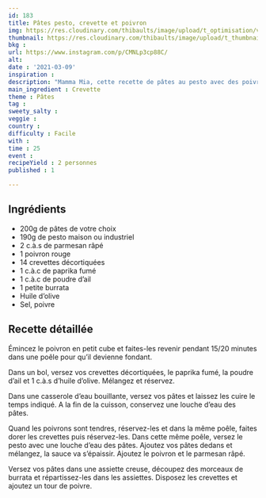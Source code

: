 ```yaml
---
id: 183
title: Pâtes pesto, crevette et poivron
img: https://res.cloudinary.com/thibaults/image/upload/t_optimisation/v1615310911/Recipes/20210309_pates_pesto_crevettes.jpg
thumbnail: https://res.cloudinary.com/thibaults/image/upload/t_thumbnail_josie/v1615310911/Recipes/20210309_pates_pesto_crevettes.jpg
bkg : 
url: https://www.instagram.com/p/CMNLp3cp88C/
alt: 
date : '2021-03-09'
inspiration : 
description: "Mamma Mia, cette recette de pâtes au pesto avec des poivrons, des crevettes et une burrata est délice !"
main_ingredient : Crevette
theme : Pâtes
tag : 
sweety_salty : 
veggie : 
country : 
difficulty : Facile
with : 
time : 25
event : 
recipeYield : 2 personnes
published : 1

---
```


## Ingrédients
 - 200g de pâtes de votre choix
 - 190g de pesto maison ou industriel
 - 2 c.à.s de parmesan râpé
 - 1 poivron rouge
 - 14 crevettes décortiquées
 - 1 c.à.c de paprika fumé
 - 1 c.à.c de poudre d’ail
 - 1 petite burrata
 - Huile d’olive
 - Sel, poivre

## Recette détaillée
Émincez le poivron en petit cube et faites-les revenir pendant 15/20 minutes dans une poêle pour qu’il devienne fondant.

Dans un bol, versez vos crevettes décortiquées, le paprika fumé, la poudre d’ail et 1 c.à.s d’huile d’olive. Mélangez et réservez.

Dans une casserole d’eau bouillante, versez vos pâtes et laissez les cuire le temps indiqué. A la fin de la cuisson, conservez une louche d’eau des pâtes.

Quand les poivrons sont tendres, réservez-les et dans la même poêle, faites dorer les crevettes puis réservez-les. Dans cette même poêle, versez le pesto avec une louche d’eau des pâtes. Ajoutez vos pâtes dedans et mélangez, la sauce va s’épaissir. Ajoutez le poivron et le parmesan râpé.

Versez vos pâtes dans une assiette creuse, découpez des morceaux de burrata et répartissez-les dans les assiettes. Disposez les crevettes et ajoutez un tour de poivre.